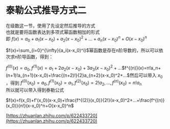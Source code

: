 # 泰勒公式推导方式二

在级数这一节，使用了先设定然后推导的方式<br>
也就是要将函数表达到多项式幂函数相加的形式     <br>
即 $f(x)=a_0+a_1(x-x_0)+a_2(x-x_0)^2+...+a_n(x-x_0)^n+O(x-x_0)^n$<br>

$f(x)=\sum_{i=0}^{\infty}{a_i(x-x_0)^i}$幂函数是存在n阶导数的，所以可以依次求n阶导函数，得到：<br>

$f^{(0)}(x)=a_0, f^{(1)}(x)=a_1+2a_2(x-x_0)+3a_3(x-x_0)^2+...$$f^{(n)}(x)=n!a_n+(n+1)!a_{n+1}(x-x_0)+\frac{(n+2)!}{2}a_{n+2}(x-x_0)^2+...$然后可以带入 $x_0$ ，得到 $f^{(0)}(x_0)=a_0, f^{(1)}(x_0)=a_1,f^{(2)}(x_0)=2!a_2,...,f^{(n)}(x_0)=n!a_n$<br>
所以就可以带入得到泰勒公式<br>

$f(x)=f(x_0)+f'(x_0)(x-x_0)+\frac{f^{(2)}(x_0)}{2!}(x-x_0)^2+...+\frac{f^{(n)}(x_0)}{n!}(x-x_0)^n+O(x-x_0)^n$<br>

[https://zhuanlan.zhihu.com/p/622433720](https://zhuanlan.zhihu.com/p/622433720)<br>



